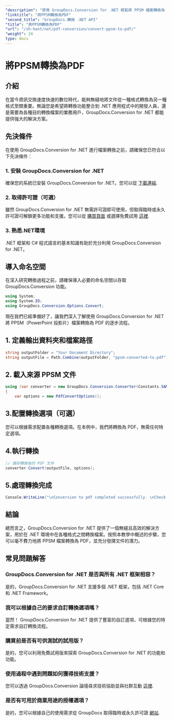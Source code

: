 ```yaml
---
"description": "使用 GroupDocs.Conversion for .NET 輕鬆將 PPSM 檔案轉換為 PDF。自訂轉換選項，充分發揮文件的潛力。"
"linktitle": "將PPSM轉換為PDF"
"second_title": "GroupDocs.轉換 .NET API"
"title": "將PPSM轉換為PDF"
"url": "/zh-hant/net/pdf-conversion/convert-ppsm-to-pdf/"
"weight": 24
type: docs
---
```

# 將PPSM轉換為PDF

## 介紹
在當今資訊交換速度快速的數位時代，能夠無縫地將文件從一種格式轉換為另一種格式至關重要。無論您是希望將轉換功能整合到 .NET 應用程式中的開發人員，還是需要為各種目的轉換檔案的業務用戶，GroupDocs.Conversion for .NET 都能提供強大的解決方案。
## 先決條件
在使用 GroupDocs.Conversion for .NET 進行檔案轉換之前，請確保您已符合以下先決條件：
### 1. 安裝 GroupDocs.Conversion for .NET
確保您的系統已安裝 GroupDocs.Conversion for .NET。您可以從 [下載連結](https://releases。groupdocs.com/conversion/net/).
### 2. 取得許可證（可選）
雖然 GroupDocs.Conversion for .NET 無需許可證即可使用，但取得臨時或永久許可證可解鎖更多功能和支援。您可以從 [購買頁面](https://purchase.groupdocs.com/buy) 或選擇免費試用 [這裡](https://releases。groupdocs.com/).
### 3. 熟悉.NET環境
.NET 框架和 C# 程式語言的基本知識有助於充分利用 GroupDocs.Conversion for .NET。

## 導入命名空間
在深入研究轉換過程之前，請確保導入必要的命名空間以存取 GroupDocs.Conversion 功能。

```csharp
using System;
using System.IO;
using GroupDocs.Conversion.Options.Convert;
```
現在我們已經準備好了，讓我們深入了解使用 GroupDocs.Conversion for .NET 將 PPSM（PowerPoint 投影片）檔案轉換為 PDF 的逐步流程。
## 1. 定義輸出資料夾和檔案路徑
```csharp
string outputFolder = "Your Document Directory";
string outputFile = Path.Combine(outputFolder, "ppsm-converted-to.pdf");
```
## 2. 載入來源 PPSM 文件
```csharp
using (var converter = new GroupDocs.Conversion.Converter(Constants.SAMPLE_PPSM))
{
    var options = new PdfConvertOptions();
```
## 3.配置轉換選項（可選）
您可以根據需求配置各種轉換選項。在本例中，我們將轉換為 PDF，無需任何特定選項。
## 4.執行轉換
```csharp
// 儲存轉換後的 PDF 文件
converter.Convert(outputFile, options);
```
## 5.處理轉換完成
```csharp
Console.WriteLine("\nConversion to pdf completed successfully. \nCheck output in {0}", outputFolder);
```

## 結論
總而言之，GroupDocs.Conversion for .NET 提供了一個無縫且高效的解決方案，用於在 .NET 環境中在各種格式之間轉換檔案。按照本教學中概述的步驟，您可以毫不費力地將 PPSM 檔案轉換為 PDF，並充分發揮文件的潛力。
## 常見問題解答
### GroupDocs.Conversion for .NET 是否與所有 .NET 框架相容？
是的，GroupDocs.Conversion for .NET 支援多個 .NET 框架，包括 .NET Core 和 .NET Framework。
### 我可以根據自己的要求自訂轉換選項嗎？
當然！ GroupDocs.Conversion for .NET 提供了豐富的自訂選項，可根據您的特定需求自訂轉換流程。
### 購買前是否有可供測試的試用版？
是的，您可以利用免費試用版來探索 GroupDocs.Conversion for .NET 的功能和功能。
### 使用過程中遇到問題如何獲得技術支援？
您可以透過 GroupDocs.Conversion 論壇尋求技術協助並與社群互動 [這裡](https://forum。groupdocs.com/c/conversion/11).
### 是否有可用於商業用途的授權選項？
是的，您可以根據自己的使用需求從 GroupDocs 取得臨時或永久許可證 [網站](https://purchase。groupdocs.com/temporary-license/).